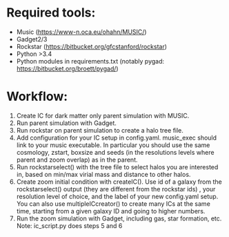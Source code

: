 # Required tools:
- Music (https://www-n.oca.eu/ohahn/MUSIC/)
- Gadget2/3
- Rockstar (https://bitbucket.org/gfcstanford/rockstar)
- Python >3.4
- Python modules in requirements.txt (notably pygad: https://bitbucket.org/broett/pygad/)

# Workflow:
1) Create IC for dark matter only parent simulation with MUSIC.
2) Run parent simulation with Gadget.
3) Run rockstar on parent simulation to create a halo tree file.
4) Add configuration for your IC setup in config.yaml. music_exec should link to your music executable.
In particular you should use the same cosmology, zstart, boxsize and seeds (in the resolutions levels where parent and zoom overlap) as in the parent.
5) Run rockstarselect() with the tree file to select halos you are interested in, 
based on min/max virial mass and distance to other halos.
6) Create zoom initial condition with createIC(). Use id of a galaxy from the rockstarselect() output (they are different from the rockstar ids)
, your resolution level of choice, and the label of your new config.yaml setup. You can also use multipleICcreator() to create many ICs at the same time, 
starting from a given galaxy ID and going to higher numbers.
7) Run the zoom simulation with Gadget, including gas, star formation, etc.
Note: ic_script.py does steps 5 and 6